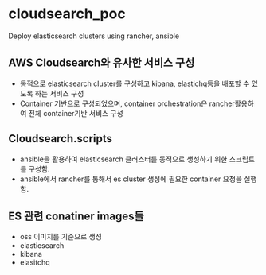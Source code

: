 # cloudsearch_poc
Deploy elasticsearch clusters using rancher, ansible

## AWS Cloudsearch와 유사한 서비스 구성 
- 동적으로 elasticsearch cluster를 구성하고 kibana, elastichq등을 배포할 수 있도록 하는 서비스 구성
- Container 기반으로 구성되었으며, container orchestration은 rancher활용하여 전체 container기반 서비스 구성

## Cloudsearch.scripts
- ansible을 활용하여 elasticsearch 클러스터를 동적으로 생성하기 위한 스크립트를 구성함. 
- ansible에서 rancher를 통해서 es cluster 생성에 필요한 container 요청을 실행함. 

## ES 관련 conatiner images들
- oss 이미지를 기준으로 생성
- elasticsearch
- kibana
- elasitchq
